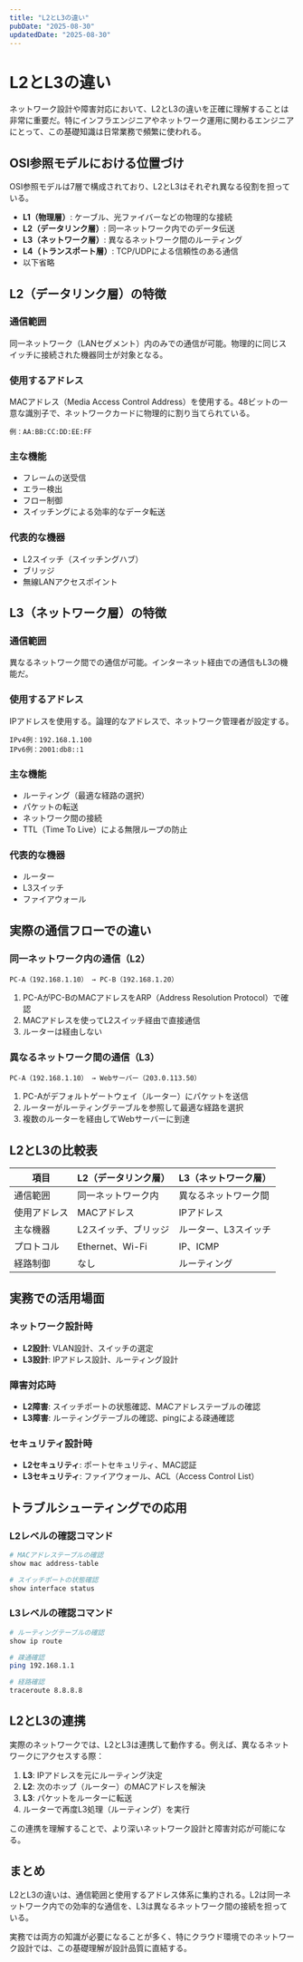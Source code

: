 ```yaml
---
title: "L2とL3の違い"
pubDate: "2025-08-30"
updatedDate: "2025-08-30"
---
```

# L2とL3の違い

ネットワーク設計や障害対応において、L2とL3の違いを正確に理解することは非常に重要だ。特にインフラエンジニアやネットワーク運用に関わるエンジニアにとって、この基礎知識は日常業務で頻繁に使われる。

## OSI参照モデルにおける位置づけ

OSI参照モデルは7層で構成されており、L2とL3はそれぞれ異なる役割を担っている。

- **L1（物理層）**: ケーブル、光ファイバーなどの物理的な接続
- **L2（データリンク層）**: 同一ネットワーク内でのデータ伝送
- **L3（ネットワーク層）**: 異なるネットワーク間のルーティング
- **L4（トランスポート層）**: TCP/UDPによる信頼性のある通信
- 以下省略

## L2（データリンク層）の特徴

### 通信範囲

同一ネットワーク（LANセグメント）内のみでの通信が可能。物理的に同じスイッチに接続された機器同士が対象となる。

### 使用するアドレス

MACアドレス（Media Access Control Address）を使用する。48ビットの一意な識別子で、ネットワークカードに物理的に割り当てられている。

```plain text
例：AA:BB:CC:DD:EE:FF

```

### 主な機能

- フレームの送受信
- エラー検出
- フロー制御
- スイッチングによる効率的なデータ転送

### 代表的な機器

- L2スイッチ（スイッチングハブ）
- ブリッジ
- 無線LANアクセスポイント

## L3（ネットワーク層）の特徴

### 通信範囲

異なるネットワーク間での通信が可能。インターネット経由での通信もL3の機能だ。

### 使用するアドレス

IPアドレスを使用する。論理的なアドレスで、ネットワーク管理者が設定する。

```plain text
IPv4例：192.168.1.100
IPv6例：2001:db8::1

```

### 主な機能

- ルーティング（最適な経路の選択）
- パケットの転送
- ネットワーク間の接続
- TTL（Time To Live）による無限ループの防止

### 代表的な機器

- ルーター
- L3スイッチ
- ファイアウォール

## 実際の通信フローでの違い

### 同一ネットワーク内の通信（L2）

```plain text
PC-A（192.168.1.10） → PC-B（192.168.1.20）

```

1. PC-AがPC-BのMACアドレスをARP（Address Resolution Protocol）で確認
2. MACアドレスを使ってL2スイッチ経由で直接通信
3. ルーターは経由しない

### 異なるネットワーク間の通信（L3）

```plain text
PC-A（192.168.1.10） → Webサーバー（203.0.113.50）

```

1. PC-Aがデフォルトゲートウェイ（ルーター）にパケットを送信
2. ルーターがルーティングテーブルを参照して最適な経路を選択
3. 複数のルーターを経由してWebサーバーに到達

## L2とL3の比較表

| 項目     | L2（データリンク層）    | L3（ネットワーク層） |
| ------ | -------------- | ----------- |
| 通信範囲   | 同一ネットワーク内      | 異なるネットワーク間  |
| 使用アドレス | MACアドレス        | IPアドレス      |
| 主な機器   | L2スイッチ、ブリッジ    | ルーター、L3スイッチ |
| プロトコル  | Ethernet、Wi-Fi | IP、ICMP     |
| 経路制御   | なし             | ルーティング      |

## 実務での活用場面

### ネットワーク設計時

- **L2設計**: VLAN設計、スイッチの選定
- **L3設計**: IPアドレス設計、ルーティング設計

### 障害対応時

- **L2障害**: スイッチポートの状態確認、MACアドレステーブルの確認
- **L3障害**: ルーティングテーブルの確認、pingによる疎通確認

### セキュリティ設計時

- **L2セキュリティ**: ポートセキュリティ、MAC認証
- **L3セキュリティ**: ファイアウォール、ACL（Access Control List）

## トラブルシューティングでの応用

### L2レベルの確認コマンド

```bash
# MACアドレステーブルの確認
show mac address-table

# スイッチポートの状態確認
show interface status

```

### L3レベルの確認コマンド

```bash
# ルーティングテーブルの確認
show ip route

# 疎通確認
ping 192.168.1.1

# 経路確認
traceroute 8.8.8.8

```

## L2とL3の連携

実際のネットワークでは、L2とL3は連携して動作する。例えば、異なるネットワークにアクセスする際：

1. **L3**: IPアドレスを元にルーティング決定
2. **L2**: 次のホップ（ルーター）のMACアドレスを解決
3. **L3**: パケットをルーターに転送
4. ルーターで再度L3処理（ルーティング）を実行

この連携を理解することで、より深いネットワーク設計と障害対応が可能になる。

## まとめ

L2とL3の違いは、通信範囲と使用するアドレス体系に集約される。L2は同一ネットワーク内での効率的な通信を、L3は異なるネットワーク間の接続を担っている。

実務では両方の知識が必要になることが多く、特にクラウド環境でのネットワーク設計では、この基礎理解が設計品質に直結する。